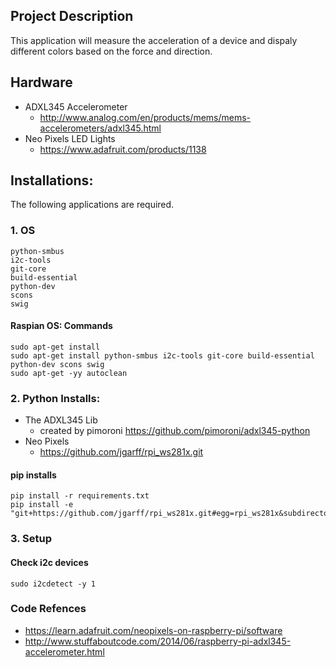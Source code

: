 ## Project Description
This application will measure the acceleration of a device and dispaly different colors based on the force and direction. 

## Hardware
* ADXL345 Accelerometer 
	* http://www.analog.com/en/products/mems/mems-accelerometers/adxl345.html
* Neo Pixels LED Lights
	* https://www.adafruit.com/products/1138


## Installations:
The following applications are required.
### 1. OS 

    python-smbus
    i2c-tools
    git-core
    build-essential
    python-dev
    scons
    swig
    
#### Raspian OS: Commands

    sudo apt-get install 
    sudo apt-get install python-smbus i2c-tools git-core build-essential python-dev scons swig
    sudo apt-get -yy autoclean
 
### 2. Python Installs:
* The ADXL345 Lib 
	* created by pimoroni https://github.com/pimoroni/adxl345-python
* Neo Pixels
	* https://github.com/jgarff/rpi_ws281x.git

#### pip installs
	pip install -r requirements.txt
	pip install -e "git+https://github.com/jgarff/rpi_ws281x.git#egg=rpi_ws281x&subdirectory=python"


### 3. Setup

#### Check i2c devices
    sudo i2cdetect -y 1
    
    
### Code Refences
* https://learn.adafruit.com/neopixels-on-raspberry-pi/software
* http://www.stuffaboutcode.com/2014/06/raspberry-pi-adxl345-accelerometer.html